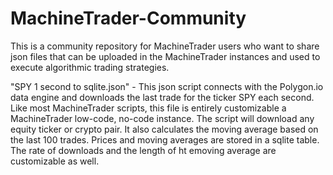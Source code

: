 # MachineTrader-Community
This is a community repository for MachineTrader users who want to share json files that can be uploaded in the MachineTrader instances and used to execute algorithmic trading strategies. 

"SPY 1 second to sqlite.json" - This json script connects with the Polygon.io data engine and downloads the last trade for the ticker SPY each second. Like most MachineTrader scripts, this file is entirely customizable a MachineTrader low-code, no-code instance. The script will download any equity ticker or crypto pair. It also calculates the moving average based on the last 100 trades. Prices and moving averages are stored  in a sqlite table. The rate of downloads and the length of ht emoving average are customizable as well. 

